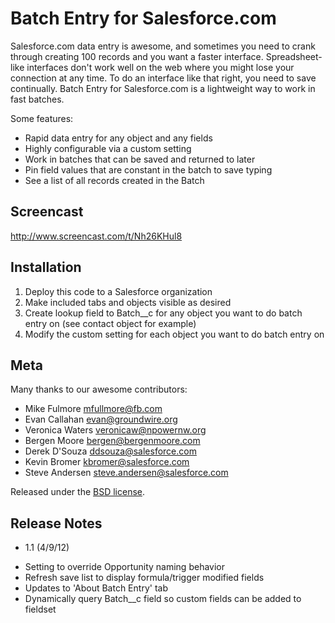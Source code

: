 Batch Entry for Salesforce.com
==============================

Salesforce.com data entry is awesome, and sometimes you need to crank through creating 100 records and you want a faster interface.
Spreadsheet-like interfaces don't work well on the web where you might lose your connection at any time. To do an interface like that right, you need to save continually.
Batch Entry for Salesforce.com is a lightweight way to work in fast batches.

Some features:

* Rapid data entry for any object and any fields
* Highly configurable via a custom setting
* Work in batches that can be saved and returned to later
* Pin field values that are constant in the batch to save typing
* See a list of all records created in the Batch

Screencast
----------
http://www.screencast.com/t/Nh26KHul8

Installation
------------
1. Deploy this code to a Salesforce organization
2. Make included tabs and objects visible as desired
3. Create lookup field to Batch__c for any object you want to do batch entry on (see contact object for example)
4. Modify the custom setting for each object you want to do batch entry on

Meta 
----
Many thanks to our awesome contributors:

* Mike Fulmore <mfullmore@fb.com>
* Evan Callahan <evan@groundwire.org>
* Veronica Waters <veronicaw@npowernw.org>
* Bergen Moore <bergen@bergenmoore.com>
* Derek D'Souza <ddsouza@salesforce.com>
* Kevin Bromer <kbromer@salesforce.com>
* Steve Andersen <steve.andersen@salesforce.com>

Released under the [BSD license](http://www.opensource.org/licenses/BSD-3-Clause).

Release Notes 
-------------
* 1.1 (4/9/12)
- Setting to override Opportunity naming behavior
- Refresh save list to display formula/trigger modified fields
- Updates to 'About Batch Entry' tab
- Dynamically query Batch__c field so custom fields can be added to fieldset


